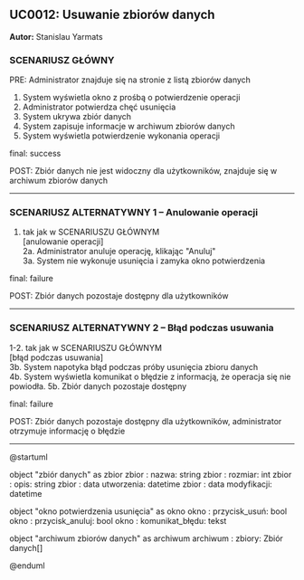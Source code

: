 ## UC0012: Usuwanie zbiorów danych

**Autor:** Stanislau Yarmats

### SCENARIUSZ GŁÓWNY
PRE: Administrator znajduje się na stronie z listą zbiorów danych
1. System wyświetla okno z prośbą o potwierdzenie operacji
2. Administrator potwierdza chęć usunięcia
3. System ukrywa zbiór danych
4. System zapisuje informacje w archiwum zbiorów danych
5. System wyświetla potwierdzenie wykonania operacji 

final: success

POST: Zbiór danych nie jest widoczny dla użytkowników, znajduje się w archiwum zbiorów danych

---

### SCENARIUSZ ALTERNATYWNY 1 – Anulowanie operacji
1. tak jak w SCENARIUSZU GŁÓWNYM  
[anulowanie operacji]  
2a. Administrator anuluje operację, klikając "Anuluj"  
3a. System nie wykonuje usunięcia i zamyka okno potwierdzenia

final: failure

POST: Zbiór danych pozostaje dostępny dla użytkowników

---

### SCENARIUSZ ALTERNATYWNY 2 – Błąd podczas usuwania
1-2. tak jak w SCENARIUSZU GŁÓWNYM  
[błąd podczas usuwania]  
3b. System napotyka błąd podczas próby usunięcia zbioru danych  
4b. System wyświetla komunikat o błędzie z informacją, że operacja się nie powiodła. 
5b. Zbiór danych pozostaje dostępny 

final: failure

POST: Zbiór danych pozostaje dostępny dla użytkowników, administrator otrzymuje informację o błędzie

---

@startuml

object "zbiór danych" as zbior
zbior : nazwa: string
zbior : rozmiar: int
zbior : opis: string
zbior : data utworzenia: datetime
zbior : data modyfikacji: datetime

object "okno potwierdzenia usunięcia" as okno
okno : przycisk_usuń: bool
okno : przycisk_anuluj: bool
okno : komunikat_błędu: tekst

object "archiwum zbiorów danych" as archiwum
archiwum : zbiory: Zbiór danych[]

@enduml
